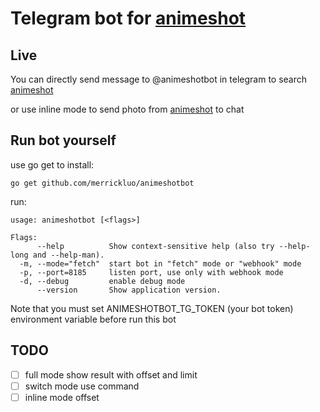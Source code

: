 # Telegram bot for [animeshot](https://as.bitinn.net)

## Live

You can directly send message to @animeshotbot in telegram to search [animeshot](https://as.bitinn.net)

or use inline mode to send photo from [animeshot](https://as.bitinn.net) to chat

## Run bot yourself

use go get to install:
    
    go get github.com/merrickluo/animeshotbot
    
run:

    usage: animeshotbot [<flags>]

    Flags:
          --help          Show context-sensitive help (also try --help-long and --help-man).
      -m, --mode="fetch"  start bot in "fetch" mode or "webhook" mode
      -p, --port=8185     listen port, use only with webhook mode
      -d, --debug         enable debug mode
          --version       Show application version.

Note that you must set ANIMESHOTBOT\_TG\_TOKEN (your bot token) environment variable before run this bot

## TODO

- [ ] full mode show result with offset and limit
- [ ] switch mode use command
- [ ] inline mode offset
